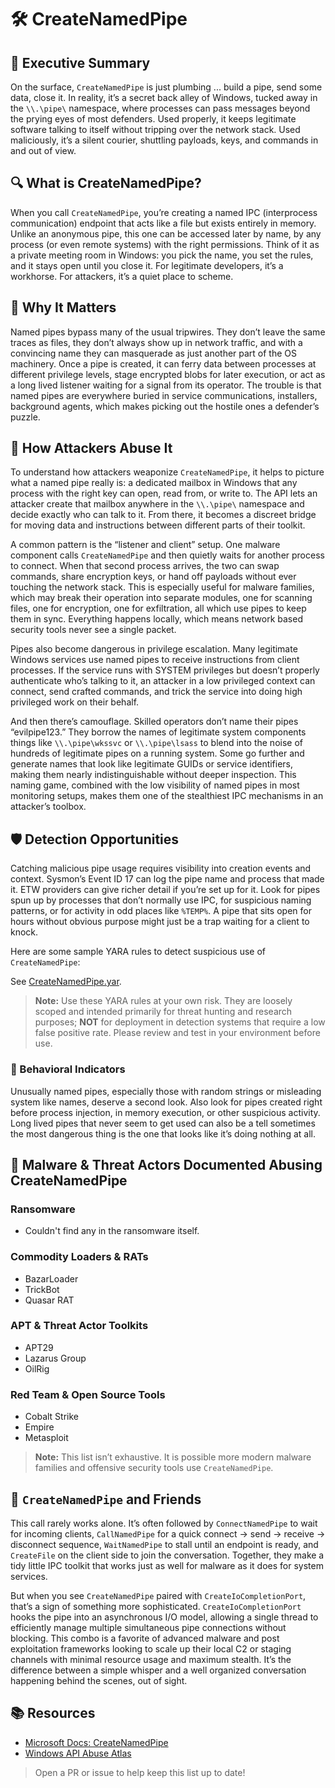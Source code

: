 # 🛠️ CreateNamedPipe

## 🚀 Executive Summary
On the surface, `CreateNamedPipe` is just plumbing ... build a pipe, send some data, close it. In reality, it’s a secret back alley of Windows, tucked away in the `\\.\pipe\` namespace, where processes can pass messages beyond the prying eyes of most defenders. Used properly, it keeps legitimate software talking to itself without tripping over the network stack. Used maliciously, it’s a silent courier, shuttling payloads, keys, and commands in and out of view.

## 🔍 What is CreateNamedPipe?
When you call `CreateNamedPipe`, you’re creating a named IPC (interprocess communication) endpoint that acts like a file but exists entirely in memory. Unlike an anonymous pipe, this one can be accessed later by name, by any process (or even remote systems) with the right permissions. Think of it as a private meeting room in Windows: you pick the name, you set the rules, and it stays open until you close it. For legitimate developers, it’s a workhorse. For attackers, it’s a quiet place to scheme.

## 🚩 Why It Matters
Named pipes bypass many of the usual tripwires. They don’t leave the same traces as files, they don’t always show up in network traffic, and with a convincing name they can masquerade as just another part of the OS machinery. Once a pipe is created, it can ferry data between processes at different privilege levels, stage encrypted blobs for later execution, or act as a long lived listener waiting for a signal from its operator. The trouble is that named pipes are everywhere buried in service communications, installers, background agents, which makes picking out the hostile ones a defender’s puzzle.

## 🧬 How Attackers Abuse It
To understand how attackers weaponize `CreateNamedPipe`, it helps to picture what a named pipe really is: a dedicated mailbox in Windows that any process with the right key can open, read from, or write to. The API lets an attacker create that mailbox anywhere in the `\\.\pipe\` namespace and decide exactly who can talk to it. From there, it becomes a discreet bridge for moving data and instructions between different parts of their toolkit.

A common pattern is the “listener and client” setup. One malware component calls `CreateNamedPipe` and then quietly waits for another process to connect. When that second process arrives, the two can swap commands, share encryption keys, or hand off payloads without ever touching the network stack. This is especially useful for malware families, which may break their operation into separate modules, one for scanning files, one for encryption, one for exfiltration, all which use pipes to keep them in sync. Everything happens locally, which means network based security tools never see a single packet.

Pipes also become dangerous in privilege escalation. Many legitimate Windows services use named pipes to receive instructions from client processes. If the service runs with SYSTEM privileges but doesn’t properly authenticate who’s talking to it, an attacker in a low privileged context can connect, send crafted commands, and trick the service into doing high privileged work on their behalf.

And then there’s camouflage. Skilled operators don’t name their pipes “evilpipe123.” They borrow the names of legitimate system components things like `\\.\pipe\wkssvc` or `\\.\pipe\lsass` to blend into the noise of hundreds of legitimate pipes on a running system. Some go further and generate names that look like legitimate GUIDs or service identifiers, making them nearly indistinguishable without deeper inspection. This naming game, combined with the low visibility of named pipes in most monitoring setups, makes them one of the stealthiest IPC mechanisms in an attacker’s toolbox.

## 🛡️ Detection Opportunities
Catching malicious pipe usage requires visibility into creation events and context. Sysmon’s Event ID 17 can log the pipe name and process that made it. ETW providers can give richer detail if you’re set up for it. Look for pipes spun up by processes that don’t normally use IPC, for suspicious naming patterns, or for activity in odd places like `%TEMP%`. A pipe that sits open for hours without obvious purpose might just be a trap waiting for a client to knock.

Here are some sample YARA rules to detect suspicious use of `CreateNamedPipe`:

See [CreateNamedPipe.yar](./CreateNamedPipe.yar).

> **Note:** Use these YARA rules at your own risk. They are loosely scoped and intended primarily for threat hunting and research purposes; **NOT** for deployment in detection systems that require a low false positive rate. Please review and test in your environment before use.

### 🐾 Behavioral Indicators
Unusually named pipes, especially those with random strings or misleading system like names, deserve a second look. Also look for  pipes created right before process injection, in memory execution, or other suspicious activity. Long lived pipes that never seem to get used can also be a tell sometimes the most dangerous thing is the one that looks like it’s doing nothing at all.

## 🦠 Malware & Threat Actors Documented Abusing CreateNamedPipe

### **Ransomware**
 - Couldn't find any in the ransomware itself.

### **Commodity Loaders & RATs**
 - BazarLoader
 - TrickBot
 - Quasar RAT

### **APT & Threat Actor Toolkits**
 - APT29
 - Lazarus Group
 - OilRig

### **Red Team & Open Source Tools**
 - Cobalt Strike
 - Empire
 - Metasploit

> **Note:** This list isn’t exhaustive. It is possible more modern malware families and offensive security tools use `CreateNamedPipe`.

## 🧵 `CreateNamedPipe` and Friends
This call rarely works alone. It’s often followed by `ConnectNamedPipe` to wait for incoming clients, `CallNamedPipe` for a quick connect → send → receive → disconnect sequence, `WaitNamedPipe` to stall until an endpoint is ready, and `CreateFile` on the client side to join the conversation. Together, they make a tidy little IPC toolkit that works just as well for malware as it does for system services.

But when you see `CreateNamedPipe` paired with `CreateIoCompletionPort`, that’s a sign of something more sophisticated. `CreateIoCompletionPort` hooks the pipe into an asynchronous I/O model, allowing a single thread to efficiently manage multiple simultaneous pipe connections without blocking. This combo is a favorite of advanced malware and post exploitation frameworks looking to scale up their local C2 or staging channels with minimal resource usage and maximum stealth. It’s the difference between a simple whisper and a well organized conversation happening behind the scenes, out of sight.

## 📚 Resources
  - [Microsoft Docs: CreateNamedPipe](https://learn.microsoft.com/en-us/windows/win32/api/winbase/nf-winbase-createnamedpipea)
   - [Windows API Abuse Atlas](https://github.com/danafaye/WindowsAPIAbuseAtlas)

> Open a PR or issue to help keep this list up to date!